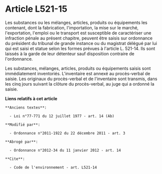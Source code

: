 # Article L521-15

Les substances ou les mélanges, articles, produits ou équipements les contenant, dont la fabrication, l'importation, la mise
sur le marché, l'exportation, l'emploi ou le transport est susceptible de caractériser une infraction pénale au présent
chapitre, peuvent être saisis sur ordonnance du président du tribunal de grande instance ou du magistrat délégué par lui qui
est saisi et statue selon les formes prévues à l'article L. 521-14. Ils sont laissés à la garde de leur détenteur sauf
disposition contraire de l'ordonnance. 

Les substances, mélanges, articles, produits ou équipements saisis sont immédiatement inventoriés. L'inventaire est annexé au
procès-verbal de saisie. Les originaux du procès-verbal et de l'inventaire sont transmis, dans les cinq jours suivant la
clôture du procès-verbal, au juge qui a ordonné la saisie.

**Liens relatifs à cet article**

	**Anciens textes**:

	  - Loi n°77-771 du 12 juillet 1977 - art. 14 (Ab)

	**Modifié par**:

	  - Ordonnance n°2011-1922 du 22 décembre 2011 - art. 3

	**Abrogé par**:

	  - Ordonnance n°2012-34 du 11 janvier 2012 - art. 14

	**Cite**:

	  - Code de l'environnement - art. L521-14

